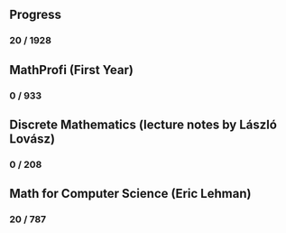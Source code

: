 ##	Progress
###	20 / 1928

## MathProfi (First Year)
### 0 / 933

## Discrete Mathematics (lecture notes by László Lovász)
### 0 / 208

## Math for Computer Science (Eric Lehman)
### 20 / 787

